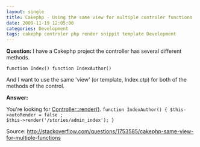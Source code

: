 ```yaml
---
layout: single
title: Cakephp - Using the same view for multiple controler functions 
date: 2009-11-19 12:05:00
categories: Development
tags: cakephp controler php render snippit template Development
---
```

<strong>Question:</strong>
I have a Cakephp project the controller has several different methods.

<code>function Index()
function IndexAuthor()</code>

And I want to use the same 'view' (or template, Index.ctp) for both of the methods of the control.

<strong>Answer:</strong>

You're looking for <a href="http://book.cakephp.org/view/428/render">Controller::render()</a>.
<code>function IndexAuthor() {
$this-&gt;autoRender = false ;
$this-&gt;render('/stories/admin_index');
}</code>

Source: <a href="http://stackoverflow.com/questions/1753585/cakephp-same-view-for-multiple-functions">http://stackoverflow.com/questions/1753585/cakephp-same-view-for-multiple-functions</a>
